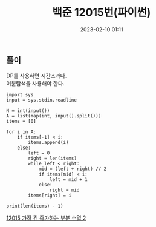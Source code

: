 ﻿---
title: 백준 12015번(파이썬)
date: 2023-02-10 01:11
categories: [BOJ]
tags: [BOJ, 12015번, 파이썬]
---

## 풀이

DP를 사용하면 시간초과다.<br>
이분탐색을 사용해야 한다.

```
import sys
input = sys.stdin.readline

N = int(input())
A = list(map(int, input().split()))
items = [0]

for i in A:
    if items[-1] < i:
        items.append(i)
    else:
        left = 0
        right = len(items)
        while left < right:
            mid = (left + right) // 2
            if items[mid] < i:
                left = mid + 1
            else:
                right = mid
        items[right] = i

print(len(items) - 1)
```

[12015 가장 긴 증가하는 부분 수열 2](https://www.acmicpc.net/source/55537263)
